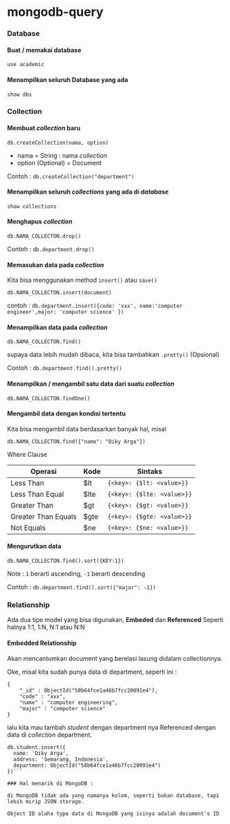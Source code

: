 # mongodb-query

### Database

#### Buat / memakai database

`use academic`

#### Menampilkan seluruh Database yang ada
`show dbs`

### Collection

#### Membuat _collection_ baru

`db.createCollection(nama, option)`

* nama = String : nama _collection_
* option (Optional) = Document

Contoh :
`db.createCollection("department")`

#### Menampilkan seluruh _collections_ yang ada di _database_
`show collections`

#### Menghapus _collection_
`db.NAMA_COLLECTON.drop()`

Contoh : `db.department.drop()`

#### Memasukan data pada _collection_
Kita bisa menggunakan method `insert()` atau `save()`

`db.NAMA_COLLECTON.insert(document)`

contoh : `db.department.insert({code: 'xxx', name:'computer engineer',major: 'computer science' })`

#### Menampilkan data pada _collection_

`db.NAMA_COLLECTON.find()`

supaya data lebih mudah dibaca, kita bisa tambahkan `.pretty()` (Opsional)

Contoh : `db.department.find().pretty()`

#### Menampilkan / mengambil satu data dari suatu _collection_
`db.NAMA_COLLECTON.findOne()`


#### Mengambil data dengan kondisi tertentu
Kita bisa mengambil data berdasarkan banyak hal, misal

`db.NAMA_COLLECTON.find({"name": "Diky Arga"})`

Where Clause

Operasi | Kode | Sintaks
--- | --- | ----
Less Than | $lt | `{<key>: {$lt: <value>}}`
Less Than Equal | $lte | `{<key>: {$lte: <value>}}`
Greater Than | $gt | `{<key>: {$gt: <value>}}`
Greater Than Equals | $gte | `{<key>: {$gte: <value>}}`
Not Equals | $ne | `{<key>: {$ne: <value>}}`

#### Mengurutkan data
`db.NAMA_COLLECTON.find().sort({KEY:1})`

Note : `1` berarti ascending, `-1` berarti descending

Contoh : `db.department.find().sort({"major": -1})`

### Relationship
Ada dua tipe model yang bisa digunakan, **Embeded** dan **Referenced**
Seperti halnya 1:1, 1:N, N:1 atau N:N


#### Embedded Relationship
Akan mencantumkan document yang berelasi lasung didalam collectionnya.

Oke, misal kita sudah punya data di department, seperti ini :
```
{
    "_id" : ObjectId("58b64fce1a46b7fcc20091e4"),
    "code" : "xxx",
    "name" : "computer engineering",
    "major" : "computer science"
}
```

lalu kita mau tambah _student_ dengan department nya Referenced dengan data di _collection_ department.

```
db.student.insert({
  name: 'Diky Arga',
  address: 'Semarang, Indonesia',
  department: ObjectId("58b64fce1a46b7fcc20091e4")
})```

### Hal menarik di MongoDB :

di MongoDB tidak ada yang namanya kolom, seperti bukan database, tapi lebih mirip JSON storage.

Object ID alaha type data di MongoDB yang isinya adalah document's ID
